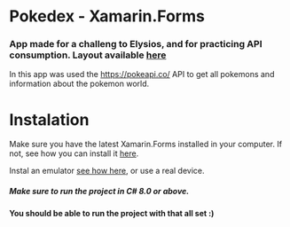 # Pokedex - Xamarin.Forms
### App made for a challeng to Elysios, and for practicing API consumption. Layout available [here](https://www.figma.com/proto/SoXl6s6HcYxpwG5S8XOa0D/Pokedex?node-id=4%3A2&scaling=scale-down)
In this app was used the https://pokeapi.co/ API to get all pokemons and information about the pokemon world.

# Instalation
Make sure you have the latest Xamarin.Forms installed in your computer. If not, see how you can install it [here](https://docs.microsoft.com/en-us/xamarin/get-started/installation/windows).

Instal an emulator [see how here](https://visualstudio.microsoft.com/pt-br/vs/msft-android-emulator/#:~:text=Basta%20abrir%20a%20entrada%20Emulador,a%20partir%20de%20qualquer%20IDE.), or use a real device.

##### Make sure to run the project in C# 8.0 or above.

#### You should be able to run the project with that all set :)
